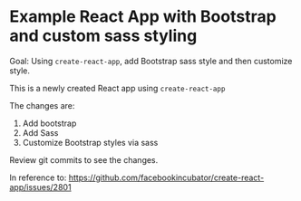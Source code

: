 # Example React App with Bootstrap and custom sass styling
Goal: Using `create-react-app`, add Bootstrap sass style and then customize style.

This is a newly created React app using `create-react-app`

The changes are:
1. Add bootstrap
1. Add Sass
1. Customize Bootstrap styles via sass

Review git commits to see the changes.

In reference to: https://github.com/facebookincubator/create-react-app/issues/2801
